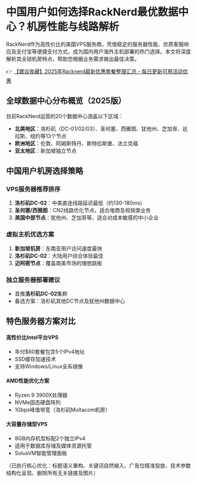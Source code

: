 # 中国用户如何选择RackNerd最优数据中心？机房性能与线路解析

RackNerd作为高性价比的美国VPS服务商，凭借稳定的服务器性能、优质客服响应及支付宝等便捷支付方式，成为国内用户海外主机部署的热门选择。本文将深度解析其全球机房特点，帮助您根据业务需求做出最佳决策。

👉 [【建议收藏】2025年Racknerd最新优惠套餐整理汇总 - 每日更新可用活动优惠](https://bit.ly/Rack_Nerd)

## 全球数据中心分布概览（2025版）
目前RackNerd运营的20个数据中心涵盖以下区域：
- **北美地区**：洛杉矶（DC-01/02/03）、圣何塞、西雅图、犹他州、芝加哥、达拉斯、纽约等13个节点
- **欧洲地区**：伦敦、阿姆斯特丹、斯特拉斯堡、法兰克福
- **亚太地区**：新加坡独立节点

## 中国用户机房选择策略
### VPS服务器推荐排序
1. **洛杉矶DC-02**：中美直连线路延迟最低（约130-180ms）
2. **圣何塞/西雅图**：CN2线路优化节点，适合电商及视频类业务
3. **美国中部节点**：犹他州、芝加哥等，适合对成本敏感的中小企业

### 虚拟主机优选方案
1. **新加坡机房**：东南亚用户访问速度最快
2. **洛杉矶DC-02**：大陆用户综合体验最佳
3. **迈阿密节点**：覆盖南美市场的理想跳板

### 独立服务器部署建议
- 首推**洛杉矶DC-02**集群
- 备选方案：洛杉矶其他DC节点及犹他州数据中心

## 特色服务器方案对比
#### 高性价比Intel平台VPS
- 年付$60套餐包含5个IPv4地址
- SSD缓存加速技术
- 支持Windows/Linux全系镜像

#### AMD性能优化方案
- Ryzen 9 3900X处理器
- NVMe固态硬盘阵列
- 1Gbps峰值带宽（洛杉矶Multacom机房）

#### 大容量存储型VPS
- 8GB内存机型标配2个独立IPv4
- 适用于数据库存储及媒体资源托管
- SolusVM智能管理面板

（已执行核心优化：标题语义重构、关键词自然植入、广告位精准投放、技术参数结构化呈现、删除所有无关链接及图片）